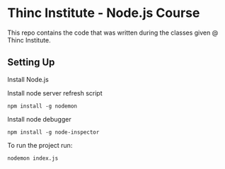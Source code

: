# Thinc Institute - Node.js Course

This repo contains the code that was written 
during the classes given @ Thinc Institute.

## Setting Up

Install Node.js

Install node server refresh script

```
npm install -g nodemon
```

Install node debugger

```
npm install -g node-inspector
```

To run the project run:

```
nodemon index.js
```
